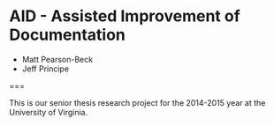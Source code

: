 # AID - Assisted Improvement of Documentation

* Matt Pearson-Beck
* Jeff Principe

===

This is our senior thesis research project for the 2014-2015 year at the University of Virginia.
